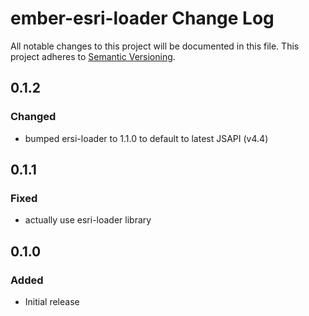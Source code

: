 # ember-esri-loader Change Log
All notable changes to this project will be documented in this file.
This project adheres to [Semantic Versioning](http://semver.org/).

## 0.1.2

### Changed
- bumped ersi-loader to 1.1.0 to default to latest JSAPI (v4.4)

## 0.1.1

### Fixed
- actually use esri-loader library

## 0.1.0

### Added
- Initial release
